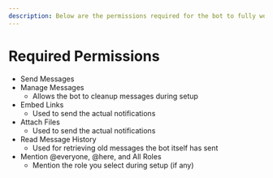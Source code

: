 ```yaml
---
description: Below are the permissions required for the bot to fully work
---
```


# Required Permissions

* Send Messages
* Manage Messages
  * Allows the bot to cleanup messages during setup
* Embed Links
  * Used to send the actual notifications
* Attach Files
  * Used to send the actual notifications
* Read Message History
  * Used for retrieving old messages the bot itself has sent
* Mention @everyone, @here, and All Roles
  * Mention the role you select during setup \(if any\)



